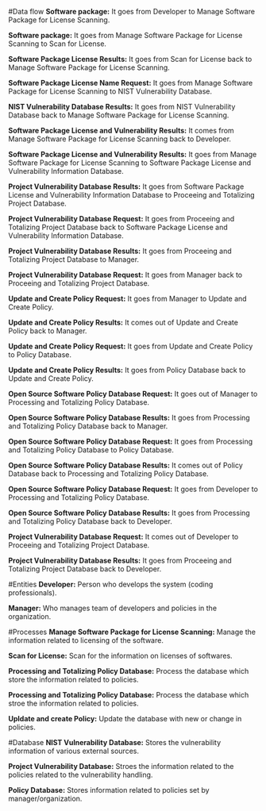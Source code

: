 
#Data flow
**Software package:** It goes from Developer to Manage Software Package for License Scanning.

**Software package:** It goes from Manage Software Package for License Scanning to Scan for License.

**Software Package License Results:** It goes from Scan for License back to Manage Software Package for License Scanning.

**Software Package License Name Request:** It goes from Manage Software Package for License Scanning to NIST Vulnerability Database. 

**NIST Vulnerability Database Results:** It goes from NIST Vulnerability Database back to Manage Software Package for License Scanning.

**Software Package License and Vulnerability Results:** It comes from Manage Software Package for License Scanning back to Developer.

**Software Package License and Vulnerability Results:** It goes from Manage Software Package for License Scanning to Software Package License and Vulnerability Information Database.

**Project Vulnerability Database Results:** It goes from Software Package License and Vulnerability Information Database to Proceeing and Totalizing Project Database.

**Project Vulnerability Database Request:** It goes from Proceeing and Totalizing Project Database back to Software Package License and Vulnerability Information Database.

**Project Vulnerability Database Results:** It goes from Proceeing and Totalizing Project Database to Manager.

**Project Vulnerability Database Request:** It goes from Manager back to Proceeing and Totalizing Project Database.

**Update and Create Policy Request:** It goes from Manager to Update and Create Policy.

**Update and Create Policy Results:** It comes out of Update and Create Policy back to Manager.

**Update and Create Policy Request:** It goes from Update and Create Policy to Policy Database.

**Update and Create Policy Results:** It goes from Policy Database back to Update and Create Policy.

**Open Source Software Policy Database Request:** It goes out of Manager to Processing and Totalizing Policy Database.

**Open Source Software Policy Database Results:** It goes from Processing and Totalizing Policy Database back to Manager.

**Open Source Software Policy Database Request:** It goes from Processing and Totalizing Policy Database to Policy Database.

**Open Source Software Policy Database Results:** It comes out of Policy Database back to Processing and Totalizing Policy Database.

**Open Source Software Policy Database Request:** It goes from Developer to Processing and Totalizing Policy Database.

**Open Source Software Policy Database Results:** It goes from Processing and Totalizing Policy Database back to Developer.

**Project Vulnerability Database Request:** It comes out of Developer to Proceeing and Totalizing Project Database.

**Project Vulnerability Database Results:** It goes from Proceeing and Totalizing Project Database back to Developer.

#Entities
**Developer:** Person who develops the system (coding professionals).

**Manager:** Who manages team of developers and policies in the organization.

#Processes
**Manage Software Package for License Scanning:** Manage the information related to licensing of the software.

**Scan for License:** Scan for the information on licenses of softwares.

**Processing and Totalizing Policy Database:** Process the database which store the information related to policies.

**Processing and Totalizing Policy Database:** Process the database which stroe the information related to policies.

**Upldate and create Policy:** Update the database with new or change in policies.

#Database
**NIST Vulnerability Database:** Stores the vulnerability information of various external sources.

**Project Vulnerability Database:** Stroes the information related to the policies related to the vulnerability handling.

**Policy Database:** Stores information related to policies set by manager/organization.
